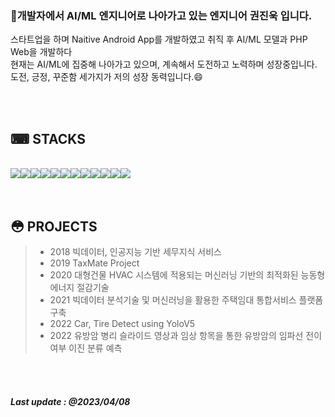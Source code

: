 ### 👋개발자에서 AI/ML 엔지니어로 나아가고 있는 엔지니어 권진욱 입니다.<br>
스타트업을 하며 Naitive Android App를 개발하였고 취직 후 AI/ML 모델과 PHP Web을 개발하다<br>
현재는 AI/ML에 집중해 나아가고 있으며, 계속해서 도전하고 노력하며 성장중입니다.<br>
도전, 긍정, 꾸준함 세가지가 저의 성장 동력입니다.😄

<br><br>

## ⌨ STACKS
<br>
<div style="display:flex; flex-direction:row;">
  <img src="https://img.shields.io/badge/Python-3776AB?style=flat&logo=Python&logoColor=white">
  <img src="https://img.shields.io/badge/OpenCV-00A400?style=flat&amp;logo=OpenCV&amp;logoColor=white">
  <img src="https://img.shields.io/badge/Tensorflow-F78000?style=flat&amp;logo=Tensorflow&amp;logoColor=white">
  <img src="https://img.shields.io/badge/Pytorch-E74A2B?style=flat&amp;logo=Pytorch&amp;logoColor=white"><br>
  
  <img src="https://img.shields.io/badge/JAVA-orange?style=flat&logo=JAVA&logoColor=white">
  <img src="https://img.shields.io/badge/AndroidStudio-3BD481?style=flat&logo=AndroidStudio&logoColor=white">
  <img src="https://img.shields.io/badge/SQL-61380B?style=flat&logo=sql&logoColor=white">
  <img src="https://img.shields.io/badge/Mysql-4479A1?style=flat&logo=Mysql&logoColor=white"><br>

  <img src="https://img.shields.io/badge/HTML5-E96228?style=flat&logo=HTML5&logoColor=white">
  <img src="https://img.shields.io/badge/PHP-7377AD?style=flat&amp;logo=PHP&amp;logoColor=white">
  <img src="https://img.shields.io/badge/CSS3-0077C3?style=flat&logo=CSS3&logoColor=white">
  <img src="https://img.shields.io/badge/Javascript-F7DF1E?style=flat&logo=Javascript&logoColor=black">
</div>
<br><br>

## 😳 PROJECTS
> * 2018 빅데이터, 인공지능 기반 세무지식 서비스
> * 2019 TaxMate Project
> * 2020 대형건물 HVAC 시스템에 적용되는 머신러닝 기반의 최적화된 능동형 에너지 절감기술
> * 2021 빅데이터 분석기술 및 머신러닝을 활용한 주택임대 통합서비스 플랫폼 구축
> * 2022 Car, Tire Detect using YoloV5
> * 2022 유방암 병리 슬라이드 영상과 임상 항목을 통한 유방암의 임파선 전이 여부 이진 분류 예측

<br><br>

##### Last update : @2023/04/08

<!--
**JacobKwon/JacobKwon** is a ✨ _special_ ✨ repository because its `README.md` (this file) appears on your GitHub profile.

Here are some ideas to get you started:

- 🔭 I’m currently working on ...
- 🌱 I’m currently learning ...
- 👯 I’m looking to collaborate on ...
- 🤔 I’m looking for help with ...
- 💬 Ask me about ...
- 📫 How to reach me: ...
- 😄 Pronouns: ...
- ⚡ Fun fact: ...

``` Python3
print("Hello world!");
```
-->
